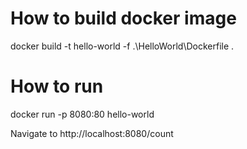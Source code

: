 # How to build docker image

docker build -t hello-world -f .\HelloWorld\Dockerfile .

# How to run

docker run -p 8080:80  hello-world

Navigate to http://localhost:8080/count